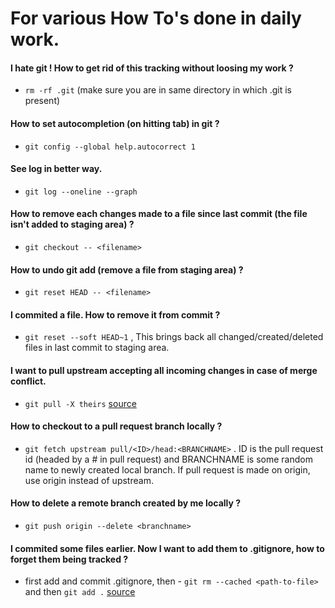 # For various How To's done in daily work.

#### I hate git ! How to get rid of this tracking without loosing my work ?
- ```rm -rf .git``` (make sure you are in same directory in which .git is present)

#### How to set autocompletion (on hitting tab) in git ?
- ```git config --global help.autocorrect 1```

#### See log in better way.
- ```git log --oneline --graph```

#### How to remove each changes made to a file since last commit (the file isn't added to staging area) ?
- ```git checkout -- <filename>```

#### How to undo git add (remove a file from staging area) ? 
- ```git reset HEAD -- <filename>```

#### I commited a file. How to remove it from commit ?
- ```git reset --soft HEAD~1``` , This brings back all changed/created/deleted files in last commit to staging area.

#### I want to pull upstream accepting all incoming changes in case of merge conflict.
- ```git pull -X theirs``` [source](https://stackoverflow.com/questions/10697463/resolve-git-merge-conflicts-in-favor-of-their-changes-during-a-pull)

#### How to checkout to a pull request branch locally ?
- ```git fetch upstream pull/<ID>/head:<BRANCHNAME>``` . ID is the pull request id (headed by a # in pull request) and BRANCHNAME is some random name to newly created local branch. If pull request is made on origin, use origin instead of upstream.

#### How to delete a remote branch created by me locally ?
- ```git push origin --delete <branchname>```

#### I commited some files earlier. Now I want to add them to .gitignore, how to forget them being tracked ?
- first add and commit .gitignore, then - ```git rm --cached <path-to-file>``` and then ```git add .``` [source](https://stackoverflow.com/questions/1274057/how-to-make-git-forget-about-a-file-that-was-tracked-but-is-now-in-gitignore)

